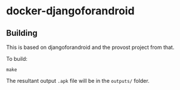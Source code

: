 # docker-djangoforandroid

## Building

This is based on djangoforandroid and the provost project from that.

To build:

    make

The resultant output `.apk` file will be in the `outputs/` folder.

